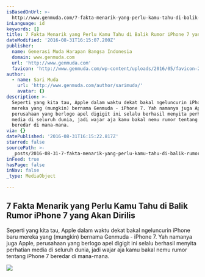 ```yaml
---
isBasedOnUrl: >-
  http://www.genmuda.com/7-fakta-menarik-yang-perlu-kamu-tahu-di-balik-rumor-iphone-7-yang-akan-dirilis/
inLanguage: id
keywords: []
title: 7 Fakta Menarik yang Perlu Kamu Tahu di Balik Rumor iPhone 7 yang Akan Dirilis
dateModified: '2016-08-31T16:15:07.200Z'
publisher:
  name: Generasi Muda Harapan Bangsa Indonesia
  domain: www.genmuda.com
  url: 'http://www.genmuda.com'
  favicon: 'http://www.genmuda.com/wp-content/uploads/2016/05/favicon-220x220.png'
author:
  - name: Sari Muda
    url: 'http://www.genmuda.com/author/sarimuda/'
    avatar: {}
description: >-
  Seperti yang kita tau, Apple dalam waktu dekat bakal ngeluncurin iPhone baru
  mereka yang (mungkin) bernama Genmuda - iPhone 7. Yah namanya juga Apple,
  perusahaan yang berlogo apel digigit ini selalu berhasil menyita perhatian
  media di seluruh dunia, jadi wajar aja kamu bakal nemu rumor tentang iPhone 7
  beredar di mana-mana.
via: {}
datePublished: '2016-08-31T16:15:22.817Z'
starred: false
sourcePath: >-
  _posts/2016-08-31-7-fakta-menarik-yang-perlu-kamu-tahu-di-balik-rumor-iphone-7.md
inFeed: true
hasPage: false
inNav: false
_type: MediaObject

---
```

<article style=""><h1>7 Fakta Menarik yang Perlu Kamu Tahu di Balik Rumor iPhone 7 yang Akan Dirilis</h1><p>Seperti yang kita tau, Apple dalam waktu dekat bakal ngeluncurin iPhone baru mereka yang (mungkin) bernama Genmuda - iPhone 7. Yah namanya juga Apple, perusahaan yang berlogo apel digigit ini selalu berhasil menyita perhatian media di seluruh dunia, jadi wajar aja kamu bakal nemu rumor tentang iPhone 7 beredar di mana-mana.</p><img src="http://www.genmuda.com/wp-content/uploads/2016/08/iphone_6_history_stack_angle_1-1024x768.jpg" /></article>